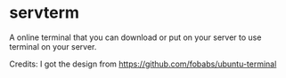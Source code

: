 # servterm
A online terminal that you can download or put on your server to use terminal on your server.

Credits: 
  I got the design from https://github.com/fobabs/ubuntu-terminal
